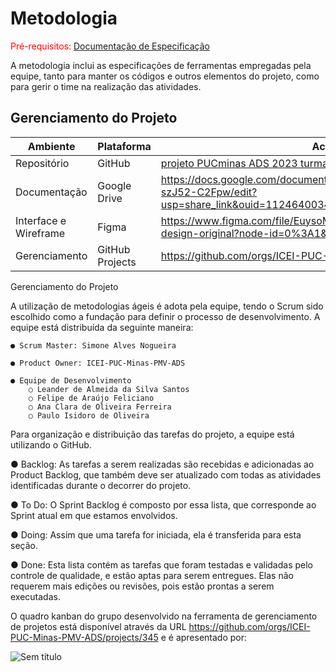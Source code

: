 
# Metodologia

<span style="color:red">Pré-requisitos: <a href="2-Especificação do Projeto.md"> Documentação de Especificação</a></span>

A metodologia inclui as especificações de ferramentas empregadas pela equipe, tanto para manter os códigos e outros elementos do projeto, como para gerir o time na realização das atividades.

## Gerenciamento do Projeto


| Ambiente      | Plataforma | Acesso |
| ------------- | ------------- | ------------ |
| Repositório  | GitHub  | [projeto PUCminas ADS 2023 turma 5 Biotech](https://github.com/ICEI-PUC-Minas-PMV-ADS/pmv-ads-2023-1-e1-proj-web-t5-pmv-ads-2023-1-e1-proj-web-t5-biotech) |
| Documentação  | Google Drive  | https://docs.google.com/document/d/1mbh4LiNFJqNtAU316qzU-szJ52-C2Fpw/edit?usp=share_link&ouid=112464003462368592369&rtpof=true&sd=true |
| Interface e Wireframe  | Figma  | https://www.figma.com/file/EuysoMet4EAeCOdDEWIcrF/projeto-design-original?node-id=0%3A1&t=LjV30xY5GoncovSx-1 |
| Gerenciamento  | GitHub Projects  | https://github.com/orgs/ICEI-PUC-Minas-PMV-ADS/projects/345 |

Gerenciamento do Projeto


A utilização de metodologias ágeis é adota pela equipe, tendo o Scrum sido escolhido como a fundação para definir o processo de desenvolvimento.
A equipe está distribuída da seguinte maneira:

 	● Scrum Master: Simone Alves Nogueira

 	● Product Owner: ICEI-PUC-Minas-PMV-ADS

 	● Equipe de Desenvolvimento
 		○ Leander de Almeida da Silva Santos
 		○ Felipe de Araújo Feliciano
 		○ Ana Clara de Oliveira Ferreira
 		○ Paulo Isidoro de Oliveira

Para organização e distribuição das tarefas do projeto, a equipe está utilizando o GitHub.

● Backlog: As tarefas a serem realizadas são recebidas e adicionadas ao Product Backlog, que também deve ser atualizado com todas as atividades identificadas durante o decorrer do projeto.

● To Do: O Sprint Backlog é composto por essa lista, que corresponde ao Sprint atual em que estamos envolvidos.

● Doing: Assim que uma tarefa for iniciada, ela é transferida para esta seção.

● Done: Esta lista contém as tarefas que foram testadas e validadas pelo controle de qualidade, e estão aptas para serem entregues. Elas não requerem mais edições ou revisões, pois estão prontas a serem executadas.

O quadro kanban do grupo desenvolvido na ferramenta de gerenciamento de projetos está disponível através da URL https://github.com/orgs/ICEI-PUC-Minas-PMV-ADS/projects/345 e é apresentado por:


![Sem título](https://user-images.githubusercontent.com/129342613/233685135-7149e911-5037-4ec6-8778-05246ade5780.png)

